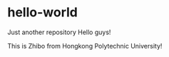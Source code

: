 # hello-world
Just another repository
Hello guys!

This is Zhibo from Hongkong Polytechnic University!
